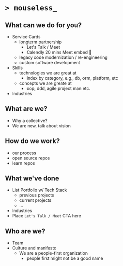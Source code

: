 # `> mouseless_`

## What can we do for you?

- Service Cards
  - longterm partnership
    - Let's Talk / Meet
    - Calendly 20 mins Meet embed :thinking:
  - legacy code modernization / re-engineering
  - custom software development
- Skills
  - technologies we are great at
    - index by category, e.g., db, orm, platform, etc
  - concepts we are greate at
    - oop, ddd, agile project man etc.
- Industries

## What are we?

- Why a collective?
- We are new, talk about vision

## How do we work?

- our process
- open source repos
- learn repos

## What we've done

- List Portfolio w/ Tech Stack
  - previous projects
  - current projects
  - ...
- Industries
- Place `Let's Talk / Meet` CTA here

## Who are we?

- Team
- Culture and manifesto
  - We are a people-first organization
    - people first might not be a good name

